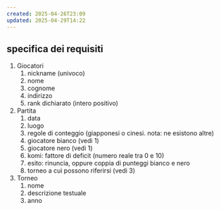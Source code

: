 ```yaml
---
created: 2025-04-26T23:09
updated: 2025-04-29T14:22
---
```

## specifica dei requisiti
1) Giocatori
	1) nickname (univoco)
	2) nome
	3) cognome
	4) indirizzo
	5) rank dichiarato (intero positivo)
2) Partita
	1) data
	2) luogo
	3) regole di conteggio (giapponesi o cinesi. nota: ne esistono altre)
	4) giocatore bianco (vedi 1)
	5) giocatore nero (vedi 1)
	6) komi: fattore di deficit (numero reale tra 0 e 10)
	7) esito: rinuncia, oppure coppia di punteggi bianco e nero
	8) torneo a cui possono riferirsi (vedi 3)
3) Torneo
	1) nome
	2) descrizione testuale
	3) anno
